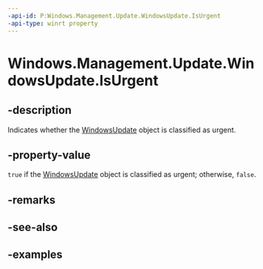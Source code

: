```yaml
---
-api-id: P:Windows.Management.Update.WindowsUpdate.IsUrgent
-api-type: winrt property
---
```


# Windows.Management.Update.WindowsUpdate.IsUrgent

<!--
public bool IsUrgent { get; }
-->


## -description

Indicates whether the [WindowsUpdate](./windowsupdate.md) object is classified as urgent.

## -property-value

`true` if the [WindowsUpdate](./windowsupdate.md) object is classified as urgent; otherwise, `false`.

## -remarks

## -see-also

## -examples
